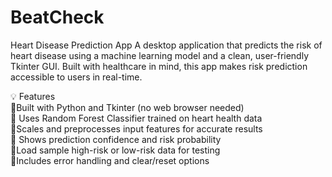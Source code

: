 # BeatCheck
Heart Disease Prediction App
A desktop application that predicts the risk of heart disease using a machine learning model and a clean, user-friendly Tkinter GUI. Built with healthcare in mind, this app makes risk prediction accessible to users in real-time.<br/>

💡 Features<br/>
🔹Built with Python and Tkinter (no web browser needed)<br/>
🔹 Uses Random Forest Classifier trained on heart health data<br/>
🔹Scales and preprocesses input features for accurate results<br/>
🔹 Shows prediction confidence and risk probability<br/>
🔹Load sample high-risk or low-risk data for testing<br/>
🔹Includes error handling and clear/reset options<br/>





